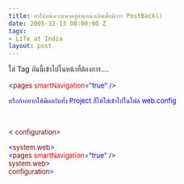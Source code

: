 ```yaml
---
title: ทำให้หน้าเวบเพจอยู่ตำแหน่งเดิมเมื่อมีการ PostBack()
date: 2005-12-13 00:00:00 Z
tags:
- Life at India
layout: post
---
```


<div id="msgcns!1CF2EC57E79217F6!914" class="bvMsg"><div><font color="#0000ff" size="2">  
</font>

ใส่ Tag อันนี้เข้าไปในหน้าที่ต้องการ....

<<font color="#800000" size="2">pages</font><font color="#ff00ff" size="2"> </font><font color="#ff0000" size="2">smartNavigation</font><font color="#0000ff" size="2">="true"</font><font color="#ff00ff" size="2"> </font><font color="#0000ff" size="2">/></font>  

<font color="#0000ff" size="2"></font> 

<font color="#0000ff" size="2">หรือถ้าอยากให้มีผลกับทั้ง Project ก็ให้ใส่เข้าไปในไฟล์ web.config</font>

<font color="#0000ff" size="2"></font> 
<font color="#0000ff" size="2">  
</font>

<
<font color="#800000" size="2">configuration</font><font color="#0000ff" size="2">></font><font color="#0000ff" size="2">  
</font>

<font color="#0000ff" size="2">         <</font><font color="#800000" size="2">system.web</font><font color="#0000ff" size="2">></font>
<font size="2">  
</font><font color="#0000ff" size="2">                    <</font><font color="#800000" size="2">pages</font><font color="#ff00ff" size="2"> </font><font color="#ff0000" size="2">smartNavigation</font><font color="#0000ff" size="2">="true"</font><font color="#ff00ff" size="2"> </font><font color="#0000ff" size="2">/></font><font size="2">  
</font><font color="#0000ff" size="2">         </font><font color="#800000" size="2">system.web</font><font color="#0000ff" size="2">>  
</font><font color="#800000" size="2">configuration</font><font color="#0000ff" size="2">></font>  

<font color="#0000ff" size="2"> </font>
</div></div>